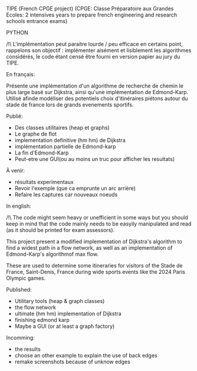 TIPE 
(French CPGE project)
(CPGE: Classe Préparatoire aux Grandes Ecoles: 2 intensives years to prepare french engineering and research schools entrance exams)

PYTHON

/!\ L'implémentation peut paraitre lourde / peu efficace en certains point, rappelons son objectif : implémenter aisément et lisiblement les algorithmes considérés, le code étant censé être fourni en version papier au jury du TIPE.


En français:

Présente une implémentation d'un algorithme de recherche de chemin le plus large basé sur Dijkstra, ainsi qu'une implémentation de Edmond-Karp.
Utilisé afinde modéliser des potentiels choix d'itinéraires piétons autour du stade de france lors de grands evenements sportifs.

Publié:
- Des classes utilitaires (heap et graphs)
- Le graphe de flot
- implementation definitive (hm hm) de Dijkstra
- implémentation partielle de Edmond-karp
- La fin d'Edmond-Karp
- Peut-etre une GUI(ou au moins un truc pour afficher les resultats)


À venir:
- résultats experimentaux
- Revoir l'exemple (que ca emprunte un arc arrière)
- Refaire les captures car nouveaux noeuds

In english:

/!\ The code might seem heavy or unefficient in some ways but you should keep in mind that the code mainly needs to be easyily manipulated and read (as it should be printed for exam assessors).

This project present a modified implementation of Dijkstra's algorithm to find a widest path in a flow network, as well as an implementation of Edmond-Karp's algorithmof max flow. 

These are used to determine some itineraries for visitors of the Stade de France, Saint-Denis, France during wide sports events like the 2024 Paris Olympic games.

Published:
- Utilitary tools (heap & graph classes)
- the flow network
- ultimate (hm hm) implementation of Dijkstra 
- finishing edmond karp
- Maybe a GUI (or at least a graph factory)

Incomming:
- the results
- choose an other example to explain the use of back edges
- remake screenshots because of unknow edges

